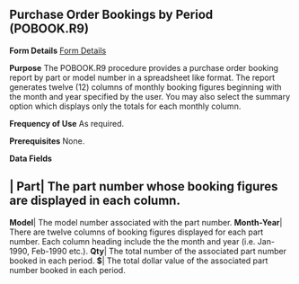 ## Purchase Order Bookings by Period (POBOOK.R9)
<PageHeader />

**Form Details**
[Form Details](../POBOOK-R9-1/README.md)

**Purpose**
The POBOOK.R9 procedure provides a purchase order booking report by part or
model number in a spreadsheet like format. The report generates twelve (12)
columns of monthly booking figures beginning with the month and year specified
by the user. You may also select the summary option which displays only the
totals for each monthly column.

**Frequency of Use**
As required.

**Prerequisites**
None.

**Data Fields**

| **Part**|  The part number whose booking figures are displayed in each
column.
-  
**Model**|  The model number associated with the part number.
**Month-Year**|  There are twelve columns of booking figures displayed for
each part number. Each column heading include the the month and year (i.e.
Jan-1990, Feb-1990 etc.).
**Qty**|  The total number of the associated part number booked in each
period.
**$**|  The total dollar value of the associated part number booked in each
period.

<badge text= "Version 8.10.57 " vertical="middle" />

<PageFooter />
